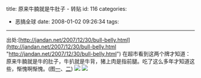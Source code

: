 title: 原来牛腩就是牛肚子 - 转贴
id: 116
categories:
  - 恶搞全球
date: 2008-01-02 09:26:34
tags:
---

<div id="msgcns!9697D6160EFEBC17!1590" class="bvMsg">

出处:[http://jandan.net/2007/12/30/bull-belly.html](http://jandan.net/2007/12/30/bull-belly.html "http://jandan.net/2007/12/30/bull-belly.html")
在超市看到这两个牌才知道：原来牛腩就是牛的肚子，牛扒就是牛背，猪上肉是指前腿。吃了这么多年才知道这些，惭愧啊惭愧。(图[一](http://photo15.yupoo.com/20071230/002925_895042385_zpltjnpn.jpg)、[二](http://photo15.yupoo.com/20071230/002924_1624348809_ocsepall.jpg))
![](http://photo15.yupoo.com/20071230/002925_895042385.jpg)
![](http://photo15.yupoo.com/20071230/002924_1624348809.jpg)
</div>
